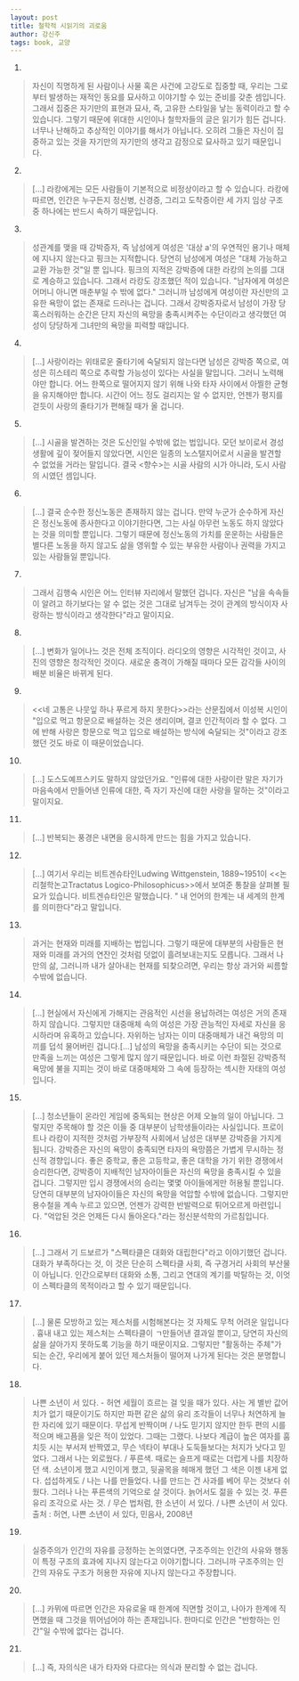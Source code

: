 ```yaml
---
layout: post
title: 철학적 시읽기의 괴로움
author: 강신주
tags: book, 교양
---
```


1. 
> 자신이 직명하게 된 사람이나 사물 혹은 사건에 고강도로 집중할 때, 우리는 그로부터 발생하는 재적인 동요를 묘사하고 이야기할 수 있는 준비를 갖춘 셈입니다. 그래서 집중은 자기만의 표현과 묘사, 즉, 고유한 스타일을 낳는 동력이라고 할 수 있습니다. 그렇기 때문에 위대한 시인이나 철학자들의 글은 읽기가 힘든 겁니다. 너무나 난해하고 추상적인 이야기를 해서가 아닙니다. 오히려 그들은 자신이 집중하고 있는 것을 자기만의 자기만의 생각고 감정으로 묘사하고 있기 때문입니다.

2. 
> [...] 라캉에게는 모든 사람들이 기본적으로 비정상이라고 할 수 있습니다. 라캉에 따르면, 인간은 누구든지 정신병, 신경증, 그리고 도착증이란 세 가지 임상 구조 중 하나에는 반드시 속하기 때문입니다.

3. 
> 성관계를 맺을 때 강박증자, 즉 남성에게 여성은 '대상 a'의 우연적인 용기나 매체에 지나지 않는다고 핑크는 지적합니다. 당연히 남성에게 여성은 "대체 가능하고 교환 가능한 것"일 뿐 입니다. 핑크의 지적은 강박증에 대한 라캉의 논의를 그대로 계승하고 있습니다. 그래서 라캉도 강조했던 적이 있습니다. "남자에게 여성은 어머니 아니면 매춘부일 수 밖에 없다." 그러니까 남성에게 여성이란 자신만의 고유한 욕망이 없는 존재로 드러나는 겁니다. 그래서 강박증자로서 남성이 가장 당혹스러워하는 순간은 단지 자신의 욕망을 충족시켜주는 수단이라고 생각했던 여성이 당당하게 그녀만의 욕망을 피력할 때입니다.

4. 
> [...] 사랑이라는 위태로운 줄타기에 숙달되지 않는다면 남성은 강박증 쪽으로, 여성은 히스테리 쪽으로 추락할 가능성이 있다는 사실을 말입니다. 그러니 노력해야만 합니다. 어느 한쪽으로 떨어지지 않기 위해 나와 타자 사이에서 아찔한 균형을 유지해야만 합니다. 시간이 어느 정도 걸리지는 알 수 없지만, 언젠가 평지를 걷듯이 사랑의 줄타기가 편해질 때가 올 겁니다.

5. 
> [...] 시골을 발견하는 것은 도신인일 수밖에 없는 법입니다. 모던 보이로서 경성 생활에 깊이 젖어들지 않았다면, 시인은 일종의 노스탤지어로서 시골을 발견할 수 없었을 거라는 말입니다. 결국 <향수>는 시골 사람의 시가 아니라, 도시 사람의 시였던 셈입니다.

6. 
> [...] 결국 순수한 정신노동은 존재하지 않는 겁니다. 만약 누군가 순수하게 자신은 정신노동에 종사한다고 이야기한다면, 그는 사실 아무런 노동도 하지 않았다는 것을 의미할 뿐입니다. 그렇기 때문에 정신노동의 가치를 운운하는 사람들은 별다른 노동을 하지 않고도 삶을 영위할 수 있는 부유한 사람이나 권력을 가지고 있는 사람들일 뿐입니다.
 
7. 
> 그래서 김행숙 시인은 어느 인터뷰 자리에서 말했던 겁니다. 자신은 "남을 속속들이 알려고 하기보다는 알 수 없는 것은 그대로 남겨두는 것이 관계의 방식이자 사랑하는 방식이라고 생각한다"라고 말이지요.

8. 
> [...] 변화가 일어나느 것은 전체 조직이다. 라디오의 영향은 시각적인 것이고, 사진의 영향은 청각적인 것이다. 새로운 충격이 가해질 때마다 모든 감각들 사이의 배분 비율은 바뀌게 된다.

9. 
> <<네 고통은 나뭇잎 하나 푸르게 하지 못한다>>라는 산문집에서 이성복 시인이 "입으로 먹고 항문으로 배설하는 것은 생리이며, 결코 인간적이라 할 수 없다. 그에 반해 사랑은 항문으로 먹고 입으로 배설하는 방식에 숙달되는 것"이라고 강조했던 것도 바로 이 때문이었습니다.

10. 
> [...] 도스도예프스키도 말하지 않았던가요. "인류에 대한 사랑이란 말은 자기가 마음속에서 만들어낸 인류에 대한, 즉 자기 자신에 대한 사랑을 말하는 것"이라고 말이지요.

11. 
> [...] 반복되는 풍경은 내면을 응시하게 만드는 힘을 가지고 있습니다.

12. 
> [...] 여기서 우리는 비트겐슈타인Ludwing Wittgenstein, 1889~1951이 <<논리철학논고Tractatus Logico-Philosophicus>>에서 보여준 통찰을 살펴볼 필요가 있습니다. 비트겐슈타인은 말했습니다. " 내 언어의 한계는 내 세계의 한계를 의미한다"라고 말입니다.

13. 
> 과거는 현재와 미래를 지배하는 법입니다. 그렇기 때문에 대부분의 사람들은 현재와 미래를 과거의 연잔인 것처럼 덧없이 흘려보내는지도 모릅니다. 그래서 나만의 삶, 그러니까 내가 살아내는 현재를 되찾으려면, 우리는 항상 과거와 씨름할 수밖에 없습니다.

14. 
> [...] 현실에서 자신에게 가해지는 관음적인 시선을 용납하려는 여성은 거의 존재하지 않습니다. 그렇지만 대중매체 속의 여성은 가장 관능적인 자세로 자신을 응시하라며 유혹하고 있습니다. 자위하는 남자는 이미 대중매체가 내건 욕망의 미끼를 덥석 물어버린 겁니다.[...] 남성의 욕망을 충족시키는 수단이 되는 것으로 만족을 느끼는 여성은 그렇게 많지 않기 때문입니다. 바로 이런 좌절된 강박증적 욕망에 불을 지피는 것이 바로 대중매체와 그 속에 등장하는 섹시한 자태의 여성입니다.

15. 
> [...] 청소년들이 온라인 게임에 중독되는 현상은 어제 오늘의 일이 아닙니다. 그렇지만 주목해야 할 것은 이들 중 대부분이 남학생들이라는 사실입니다. 프로이트나 라캉이 지적한 것처럼 가부장적 사회에서 남성은 대부분 강박증을 가지게 됩니다. 강박증은 자신의 욕망이 충족되면 타자의 욕망쯤은 가볍게 무시하는 정신적 경향입니다. 좋은 중학교, 좋은 고등학교, 좋은 대학을 가기 위한 경쟁에서 승리한다면, 강박증이 지배적인 남자아이들은 자신의 욕망을 충족시킬 수 있을 겁니다. 그렇지만 입시 경쟁에서의 승리는 몇몇 아이들에게만 허용될 뿐입니다. 당연히 대부분의 남자아이들은 자신의 욕망을 억압할 수밖에 없습니다. 그렇지만 용수철을 계속 누르고 있으면, 언젠가 강력한 반발력으로 튀어오르게 마련입니다. "억압된 것은 언제든 다시 돌아온다."라는 정신분석학의 가르침입니다.

16. 
> [...] 그래서 기 드보르가 "스펙타클은 대화와 대립한다"라고 이야기했던 겁니다. 대화가 부족하다는 것, 이 것은 단순히 스펙타클 사회, 즉 구경거리 사회의 부산물이 아닙니다. 인간으로부터 대화와 소통, 그리고 연대의 계기를 박탈하는 것, 이엇이 스펙타클의 목적이라고 할 수 있기 때문입니다.

17. 
> [...] 물론 모방하고 있는 제스처를 시험해본다는 것 자체도 무척 어려운 일입니다 . 흉내 내고 있는 제스처는 스펙타클이 ㄱ만들어낸 결과일 뿐이고, 당연히 자신의 삶을 살아가지 못하도록 기능을 하기 때문이지요. 그렇지만 "활동하는 주체"가 되는 순간, 우리에게 붙어 있던 제스처들이 떨어져 나가게 된다는 것은 분명합니다.

18. 
> 나쁜 소년이 서 있다. - 허연 
> 세월이 흐르는 걸 잊을 때가 있다. 사는 게 별반 값어치가 없기 때문이기도 하지만 파편 같은 삶의 유리 조각들이 너무나 처연하게 늘 한 자리에 있기 때문이다. 무섭게 반짝이며 / 
> 나도 믿기지 않지만 한두 편의 시를 적으며 배고픔을 잊은 적이 있었다. 그때는 그랬다. 나보다 계급이 높은 여자를 훔치듯 시는 부서져 반짝였고, 무슨 넥타이 부대나 도둑들보다는 처지가 낫다고 믿었다. 그래서 나는 외로웠다. / 
> 푸른색. 때로는 슬프게 때로는 더럽게 나를 치장하던 색. 소년이게 했고 시인이게 했고, 뒷골목을 헤매게 했던 그 색은 이젠 내게 없다. 섭섭하게도 / 
> 나는 나를 만들었다. 나를 만드는 건 사과를 베어 무는 것보다 쉬웠다. 그러나 나는 푸른색의 기억으로 살 것이다. 늙어서도 젊을 수 있는 것. 푸른 유리 조각으로 사는 것. / 
> 무슨 법처럼, 한 소년이 서 있다. / 
> 나쁜 소년이 서 있다.
> 출처 : 허연, 나쁜 소년이 서 있다, 민음사, 2008년
 
19. 
> 실증주의가 인간의 자유를 긍정하는 논의였다면, 구조주의는 인간의 사유와 행동이 특정 구조의 효과에 지나지 않는다고 이야기합니다. 그러니까 구조주의는 인간의 자유도 구조가 허용한 자유에 지나지 않는다고 주장합니다.

20. 
> [...] 카뮈에 따르면 인간은 자유로울 때 한계에 직면할 것이고, 나아가 한계에 직면했을 때 그것을 뛰어넘어야 하는 존재입니다. 한마디로 인간은 "반항하는 인간"일 수밖에 없다는 겁니다.

21. 
> [...] 즉, 자의식은 내가 타자와 다르다는 의식과 분리할 수 없는 겁니다.